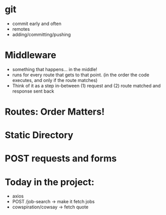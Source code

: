 # git 
- commit early and often
- remotes
- adding/committing/pushing
# Middleware
- something that happens... in the middle!
- runs for every route that gets to that point.  (in the order the code executes, and only if the route matches)
- Think of it as a step in-between (1) request and (2) route matched and response sent back
# Routes: Order Matters!
# Static Directory
# POST requests and forms


# Today in the project:
- axios
- POST /job-search -> make it fetch jobs
- cowspiration/cowsay -> fetch quote
